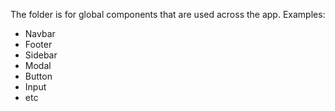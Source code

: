 The folder is for global components that are used across the app.
Examples:
- Navbar
- Footer
- Sidebar
- Modal
- Button
- Input
- etc